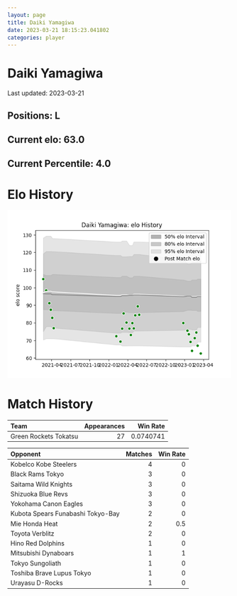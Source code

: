 ```yaml
---  
layout: page  
title: Daiki Yamagiwa  
date: 2023-03-21 18:15:23.041802  
categories: player  
---
```

# Daiki Yamagiwa


Last updated: 2023-03-21
## Positions: L

## Current elo: 63.0

## Current Percentile: 4.0

# Elo History


![elo history](history_DaikiYamagiwa.png)
# Match History


| Team                  |   Appearances |   Win Rate |
|:----------------------|--------------:|-----------:|
| Green Rockets Tokatsu |            27 |  0.0740741 |

| Opponent                          |   Matches |   Win Rate |
|:----------------------------------|----------:|-----------:|
| Kobelco Kobe Steelers             |         4 |        0   |
| Black Rams Tokyo                  |         3 |        0   |
| Saitama Wild Knights              |         3 |        0   |
| Shizuoka Blue Revs                |         3 |        0   |
| Yokohama Canon Eagles             |         3 |        0   |
| Kubota Spears Funabashi Tokyo-Bay |         2 |        0   |
| Mie Honda Heat                    |         2 |        0.5 |
| Toyota Verblitz                   |         2 |        0   |
| Hino Red Dolphins                 |         1 |        0   |
| Mitsubishi Dynaboars              |         1 |        1   |
| Tokyo Sungoliath                  |         1 |        0   |
| Toshiba Brave Lupus Tokyo         |         1 |        0   |
| Urayasu D-Rocks                   |         1 |        0   |